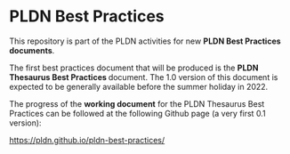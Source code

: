 <H1>PLDN Best Practices</H1>

This repository is part of the PLDN activities for new <strong>PLDN Best Practices documents</strong>. 

The first best practices document that will be produced is the <strong>PLDN Thesaurus Best Practices </strong>document. The 1.0 version of this document is expected to be generally available before the summer holiday in 2022. 

The progress of the <strong>working document</strong> for the PLDN Thesaurus Best Practices can be followed at the following Github page (a very first 0.1 version):

https://pldn.github.io/pldn-best-practices/

